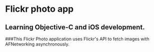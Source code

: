 # Flickr photo app
## Learning Objective-C and iOS development.


###This Flickr Photo application uses Flickr's API to fetch images with AFNetworking asynchronously. 
